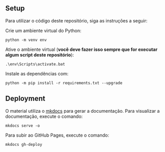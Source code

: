 ## Setup

Para utilizar o código deste repositório, siga as instruções a seguir:

Crie um ambiente virtual do Python:

```shell
python -m venv env
```

Ative o ambiente virtual (**você deve fazer isso sempre que for executar algum script deste repositório**):

```shell
.\env\Scripts\activate.bat
```

Instale as dependências com:

```shell
python -m pip install -r requirements.txt --upgrade
```

## Deployment

O material utiliza o [mkdocs](https://www.mkdocs.org/) para gerar a documentação. Para visualizar a documentação, execute o comando:

```shell
mkdocs serve -o
```

Para subir ao GitHub Pages, execute o comando:

```shell
mkdocs gh-deploy
```
